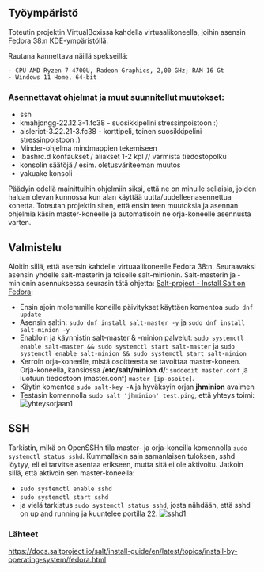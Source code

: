 ## Työympäristö  

Toteutin projektin VirtualBoxissa kahdella virtuaalikoneella, joihin asensin Fedora 38:n KDE-ympäristöllä.

Rautana kannettava näillä spekseillä:  
```
- CPU AMD Ryzen 7 4700U, Radeon Graphics, 2,00 GHz; RAM 16 Gt  
- Windows 11 Home, 64-bit  
```  

### Asennettavat ohjelmat ja muut suunnitellut muutokset:  
- ssh  
- kmahjongg-22.12.3-1.fc38 - suosikkipelini stressinpoistoon :)  
- aisleriot-3.22.21-3.fc38 - korttipeli, toinen suosikkipelini stressinpoistoon :)
- Minder-ohjelma mindmappien tekemiseen  
- .bashrc.d konfaukset / aliakset 1-2 kpl  // varmista tiedostopolku
- konsolin säätöjä / esim. oletusväriteeman muutos  
- yakuake konsoli  

Päädyin edellä mainittuihin ohjelmiin siksi, että ne on minulle sellaisia, joiden haluan olevan kunnossa kun alan käyttää uutta/uudelleenasennettua konetta. Toteutan projektin siten, että ensin teen muutoksia ja asennan ohjelmia käsin master-koneelle ja automatisoin ne orja-koneelle asennusta varten.  

## Valmistelu  

Aloitin sillä, että asensin kahdelle virtuaalikoneelle Fedora 38:n. Seuraavaksi asensin yhdelle salt-masterin ja toiselle salt-minionin. Salt-masterin ja -minionin asennuksessa seurasin tätä ohjetta: <a href="https://docs.saltproject.io/salt/install-guide/en/latest/topics/install-by-operating-system/fedora.html">Salt-project - Install Salt on Fedora</a>:   

- Ensin ajoin molemmille koneille päivitykset käyttäen komentoa ```sudo dnf update```  
- Asensin saltin: ```sudo dnf install salt-master -y``` ja ```sudo dnf install salt-minion -y```  
- Enabloin ja käynnistin salt-master & -minion palvelut: ```sudo systemctl enable salt-master && sudo systemctl start salt-master``` ja ```sudo systemctl enable salt-minion && sudo systemctl start salt-minion```  
- Kerroin orja-koneelle, mistä osoitteesta se tavoittaa master-koneen. Orja-koneella, kansiossa **/etc/salt/minion.d/**: ```sudoedit master.conf``` ja luotuun tiedostoon (master.conf) ```master [ip-osoite]```.  
- Käytin komentoa ```sudo salt-key -A``` ja hyväksyin orjan **jhminion** avaimen  
- Testasin komennolla ```sudo salt 'jhminion' test.ping```, että yhteys toimi:  
![yhteysorjaan1](https://user-images.githubusercontent.com/78509164/236862521-92b6d5e0-1553-4d7d-a250-62dea75a1a9a.png)  


## SSH  

Tarkistin, mikä on OpenSSHn tila master- ja orja-koneilla komennolla ```sudo systemctl status sshd```. Kummallakin sain samanlaisen tuloksen, sshd löytyy, eli ei tarvitse asentaa erikseen, mutta sitä ei ole aktivoitu. Jatkoin sillä, että aktivoin sen master-koneella:  

- ```sudo systemctl enable sshd```  
- ```sudo systemctl start sshd```  
-  ja vielä tarkistus ```sudo systemctl status sshd```, josta nähdään, että sshd on up and running ja kuuntelee portilla 22. 
![sshd1](https://user-images.githubusercontent.com/78509164/237029370-d1e26c13-c6b9-4ad0-823e-d8232c5825f2.png)  


### Lähteet  
https://docs.saltproject.io/salt/install-guide/en/latest/topics/install-by-operating-system/fedora.html  

